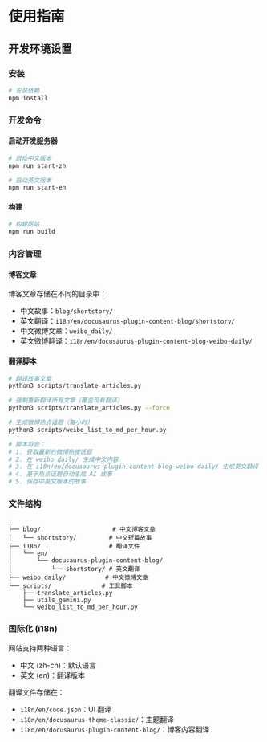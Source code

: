 # 使用指南

## 开发环境设置

### 安装
```bash
# 安装依赖
npm install
```

### 开发命令

#### 启动开发服务器
```bash
# 启动中文版本
npm run start-zh

# 启动英文版本
npm run start-en
```

#### 构建
```bash
# 构建网站
npm run build
```

### 内容管理

#### 博客文章
博客文章存储在不同的目录中：
- 中文故事：`blog/shortstory/`
- 英文翻译：`i18n/en/docusaurus-plugin-content-blog/shortstory/`
- 中文微博文章：`weibo_daily/`
- 英文微博翻译：`i18n/en/docusaurus-plugin-content-blog-weibo-daily/`

#### 翻译脚本
```bash
# 翻译故事文章
python3 scripts/translate_articles.py

# 强制重新翻译所有文章（覆盖现有翻译）
python3 scripts/translate_articles.py --force

# 生成微博热点话题（每小时）
python3 scripts/weibo_list_to_md_per_hour.py

# 脚本将会：
# 1. 获取最新的微博热搜话题
# 2. 在 weibo_daily/ 生成中文内容
# 3. 在 i18n/en/docusaurus-plugin-content-blog-weibo-daily/ 生成英文翻译
# 4. 基于热点话题自动生成 AI 故事
# 5. 保存中英文版本的故事
```

### 文件结构
```
.
├── blog/                    # 中文博客文章
│   └── shortstory/         # 中文短篇故事
├── i18n/                   # 翻译文件
│   └── en/
│       └── docusaurus-plugin-content-blog/
│           └── shortstory/ # 英文翻译
├── weibo_daily/           # 中文微博文章
└── scripts/              # 工具脚本
    ├── translate_articles.py
    ├── utils_gemini.py
    └── weibo_list_to_md_per_hour.py
```

### 国际化 (i18n)

网站支持两种语言：
- 中文 (zh-cn)：默认语言
- 英文 (en)：翻译版本

翻译文件存储在：
- `i18n/en/code.json`：UI 翻译
- `i18n/en/docusaurus-theme-classic/`：主题翻译
- `i18n/en/docusaurus-plugin-content-blog/`：博客内容翻译